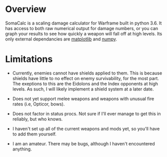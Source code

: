 
# Overview
SomaCalc is a scaling damage calculator for Warframe built in python 3.6.
It has access to both raw numerical output for damage numbers, or you can graph your results to see
how quickly a weapon will fall off at high levels.
Its only external dependancies are [matplotlib](https://matplotlib.org/) and [numpy](http://www.numpy.org/).


# Limitations

- Currently, enemies cannot have shields applied to them. This is because shields have little to no effect on 
enemy survivability, for the most part. The exeptions to this are the Eidolons and the Index opponents at high levels.
As such, I will likely implement a shield system at a later date.

- Does not yet support melee weapons and weapons with unusual fire rates (i.e, Opticor, bows).

- Does not factor in status procs. Not sure if I'll ever manage to get this in reliably, but who knows.

- I haven't set up all of the current weapons and mods yet, so you'll have to add them yourself.

- I am an amateur. There may be bugs, although I haven't encountered anything.